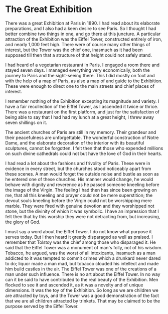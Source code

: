 # The Great Exhibition

There was a great Exhibition at Paris in 1890. I had read about its elaborate preparations, and I also had a keen desire to see Paris. So I thought I had better combine two things in one, and go there at this juncture. A particular attraction of the Exhibition was the Eiffel Tower, constructed entirely of iron, and nearly 1,000 feet high. There were of course many other things of interest, but the Tower was the chief one, inasmuch as it had been supposed till then that a structure of that height could not safely stand.

I had heard of a vegetarian restaurant in Paris. I engaged a room there and stayed seven days. I managed everything very economically, both the journey to Paris and the sight-seeing there. This I did mostly on foot and with the help of a map of Paris, as also a map of and guide to the Exhibition. These were enough to direct one to the main streets and chief places of interest.

I remember nothing of the Exhibition excepting its magnitude and variety. I have a fair recollection of the Eiffel Tower, as I ascended it twice or thrice. There was a restaurant on the first platform, and just for the satisfaction of being able to say that I had had my lunch at a great height, I threw away seven shillings on it.

The ancient churches of Paris are still in my memory. Their grandeur and their peacefulness are unforgettable. The wonderful construction of Notre Dame, and the elaborate decoration of the interior with its beautiful sculptures, cannot be forgotten. I felt then that those who expended millions on such divine cathedrals could not but have the love of God in their hearts.

I had read a lot about the fashions and frivolity of Paris. These were in evidence in every street, but the churches stood noticeably apart from these scenes. A man would forget the outside noise and bustle as soon as he entered one of these churches. His manner would change, he would behave with dignity and reverence as he passed someone kneeling before the image of the Virgin. The feeling I had then has since been growing on me, that all this kneeling and prayer could not be mere superstition; the devout souls kneeling before the Virgin could not be worshipping mere marble. They were fired with genuine devotion and they worshipped not stone, but the divinity of which it was symbolic. I have an impression that I felt then that by this worship they were not detracting from, but increasing, the glory of God.

I must say a word about the Eiffel Tower. I do not know what purpose it serves today. But I then heard it greatly disparaged as well as praised. I remember that Tolstoy was the chief among those who disparaged it. He said that the Eiffel Tower was a monument of man's folly, not of his wisdom. Tobacco, he argued, was the worst of all intoxicants, inasmuch as a man addicted to it was tempted to commit crimes which a drunkard never dared to do; liquor made a man mad, but tobacco clouded his intellect and made him build castles in the air. The Eiffel Tower was one of the creations of a man under such influence. There is no art about the Eiffel Tower. In no way can it be said to have contributed to the real beauty of the Exhibition. Men flocked to see it and ascended it, as it was a novelty and of unique dimensions. It was the toy of the Exhibition. So long as we are children we are attracted by toys, and the Tower was a good demonstration of the fact that we are all children attracted by trinkets. That may be claimed to be the purpose served by the Eiffel Tower. 


